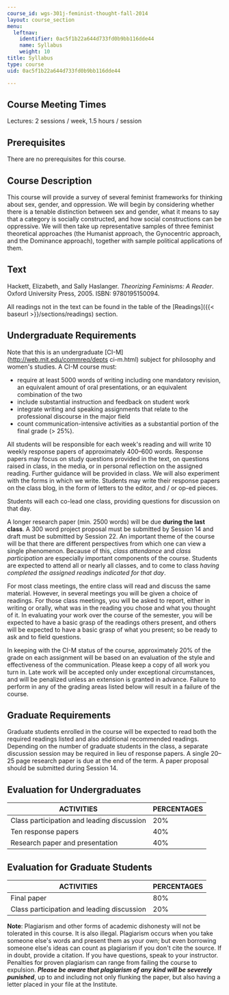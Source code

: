 ```yaml
---
course_id: wgs-301j-feminist-thought-fall-2014
layout: course_section
menu:
  leftnav:
    identifier: 0ac5f1b22a644d733fd0b9bb116dde44
    name: Syllabus
    weight: 10
title: Syllabus
type: course
uid: 0ac5f1b22a644d733fd0b9bb116dde44

---
```


Course Meeting Times
--------------------

Lectures: 2 sessions / week, 1.5 hours / session

Prerequisites
-------------

There are no prerequisites for this course.

Course Description
------------------

This course will provide a survey of several feminist frameworks for thinking about sex, gender, and oppression. We will begin by considering whether there is a tenable distinction between sex and gender, what it means to say that a category is socially constructed, and how social constructions can be oppressive. We will then take up representative samples of three feminist theoretical approaches (the Humanist approach, the Gynocentric approach, and the Dominance approach), together with sample political applications of them.

Text
----

Hackett, Elizabeth, and Sally Haslanger. _Theorizing Feminisms: A Reader_. Oxford University Press, 2005. ISBN: 9780195150094.

All readings not in the text can be found in the table of the [Readings]({{< baseurl >}}/sections/readings) section.

Undergraduate Requirements
--------------------------

Note that this is an undergraduate [CI-M](http://web.mit.edu/commreq/depts ci-m.html) subject for philosophy and women's studies. A CI-M course must:

*   require at least 5000 words of writing including one mandatory revision, an equivalent amount of oral presentations, or an equivalent combination of the two
*   include substantial instruction and feedback on student work
*   integrate writing and speaking assignments that relate to the professional discourse in the major field
*   count communication-intensive activities as a substantial portion of the final grade (> 25%).

All students will be responsible for each week's reading and will write 10 weekly response papers of approximately 400–600 words. Response papers may focus on study questions provided in the text, on questions raised in class, in the media, or in personal reflection on the assigned reading. Further guidance will be provided in class. We will also experiment with the forms in which we write. Students may write their response papers on the class blog, in the form of letters to the editor, and / or op-ed pieces.

Students will each co-lead one class, providing questions for discussion on that day.

A longer research paper (min. 2500 words) will be due **during the last class**. A 300 word project proposal must be submitted by Session 14 and draft must be submitted by Session 22. An important theme of the course will be that there are different perspectives from which one can view a single phenomenon. Because of this, _class attendance_ and _class participation_ are especially important components of the course. Students are expected to attend all or nearly all classes, and to come to class _having completed the assigned readings indicated for that day_.

For most class meetings, the entire class will read and discuss the same material. However, in several meetings you will be given a choice of readings. For those class meetings, you will be asked to report, either in writing or orally, what was in the reading you chose and what you thought of it. In evaluating your work over the course of the semester, you will be expected to have a basic grasp of the readings others present, and others will be expected to have a basic grasp of what you present; so be ready to ask and to field questions.

In keeping with the CI-M status of the course, approximately 20% of the grade on each assignment will be based on an evaluation of the style and effectiveness of the communication. Please keep a copy of all work you turn in. Late work will be accepted only under exceptional circumstances, and will be penalized unless an extension is granted in advance. Failure to perform in any of the grading areas listed below will result in a failure of the course.

Graduate Requirements
---------------------

Graduate students enrolled in the course will be expected to read both the required readings listed and also additional recommended readings. Depending on the number of graduate students in the class, a separate discussion session may be required in lieu of response papers. A single 20–25 page research paper is due at the end of the term. A paper proposal should be submitted during Session 14.

Evaluation for Undergraduates
-----------------------------

| ACTIVITIES | PERCENTAGES |
| --- | --- |
| Class participation and leading discussion | 20% |
| Ten response papers | 40% |
| Research paper and presentation | 40% 

Evaluation for Graduate Students
--------------------------------

| ACTIVITIES | PERCENTAGES |
| --- | --- |
| Final paper | 80% |
| Class participation and leading discussion | 20% 

**Note**: Plagiarism and other forms of academic dishonesty will not be tolerated in this course. It is also illegal. Plagiarism occurs when you take someone else's words and present them as your own; but even borrowing someone else's ideas can count as plagiarism if you don't cite the source. If in doubt, provide a citation. If you have questions, speak to your instructor. Penalties for proven plagiarism can range from failing the course to expulsion. **_Please be aware that plagiarism of any kind will be severely punished_**, up to and including not only flunking the paper, but also having a letter placed in your file at the Institute.
